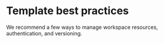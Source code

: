 # Template best practices

We recommend a few ways to manage workspace resources, authentication,
and versioning.

<children>
</children>
